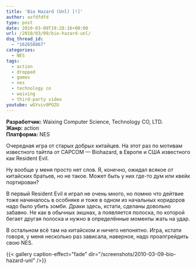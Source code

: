 ```yaml
---
title: 'Bio Hazard (Unl) [!]'
author: asfdfdfd
type: post
date: 2010-03-09T19:28:16+00:00
url: /2010/03/09/bio-hazard-unl/
dsq_thread_id:
  - "162658867"
categories:
  - NES
tags:
  - action
  - dropped
  - games
  - nes
  - technology co
  - waixing
  - third-party video  
youtube: wGYviv9POZU  
---
```

**Разработчик:** Waixing Computer Science, Technology CO, LTD.  
**Жанр:** action  
**Платформа:** NES

Очередная игра от старых добрых китайцев. На этот раз по мотивам известного тайтла от CAPCOM — Biohazard, в Европе и США известного как Resident Evil.

<!--more-->

Ну вообще у меня просто нет слов. Я, конечно, ожидал всякое от китайских братьев, но не такое. Может быть у них где-то дум или квейк портирован?

В первый Resident Evil я играл не очень много, но помню что дейтвие тоже начиналось в особняке и тоже в одном из начальных коридоров надо было убить зомби. Драки здесь, кстати, сделаны довольно забавно. Не как в обычных экшнах, а появляется полоска, по которой бегает другая полоска и нужно в определённые моменты жать на удар.

В остальном всё там на китайском и ничего непонятно. Игра, кстати говоря, у меня несколько раз зависала, наверное, надо проапгрейдить свою NES.

{{< gallery caption-effect="fade" dir="/screenshots/2010-03-09-bio-hazard-unl" />}}